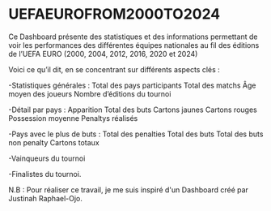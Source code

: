 # UEFAEUROFROM2000TO2024
Ce Dashboard présente des statistiques et des informations permettant de voir les performances des différentes équipes nationales au fil des éditions de l’UEFA EURO (2000, 2004, 2012, 2016, 2020 et 2024)

Voici ce qu’il dit, en se concentrant sur différents aspects clés :

-Statistiques générales :
Total des pays participants
Total des matchs
Âge moyen des joueurs
Nombre d’éditions du tournoi

-Détail par pays :
Apparition
Total des buts
Cartons jaunes
Cartons rouges
Possession moyenne
Penaltys réalisés

-Pays avec le plus de buts :
Total des penalties
Total des buts
Total des buts non penalty
Cartons totaux

-Vainqueurs du tournoi 

-Finalistes du tournoi.

N.B : Pour réaliser ce travail, je me suis inspiré d'un Dashboard créé par Justinah Raphael-Ojo.

